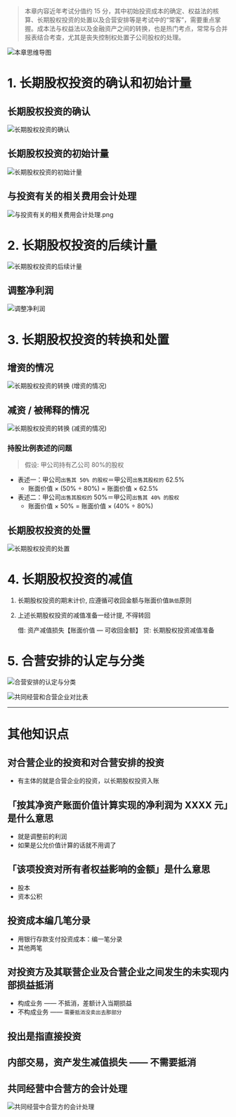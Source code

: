 > 本章内容近年考试分值约 15 分，其中初始投资成本的确定、权益法的核算、长期股权投资的处置以及合营安排等是考试中的“常客”，需要重点掌握。成本法与权益法以及金融资产之间的转换，也是热门考点，常常与合并报表结合考查，尤其是丧失控制权处置子公司股权的处理。 

![][image-1]

# 1. 长期股权投资的确认和初始计量
## 长期股权投资的确认
![][image-2]

## 长期股权投资的初始计量
![][image-3]

## 与投资有关的相关费用会计处理
![][image-4]

# 2. 长期股权投资的后续计量
![][image-5]

## 调整净利润
![][image-6]

# 3. 长期股权投资的转换和处置
## 增资的情况
![][image-7]

## 减资 / 被稀释的情况
![][image-8]

### 持股比例表述的问题
> 假设: 甲公司持有乙公司 80%的股权

- 表述一：甲公司`出售其 50% 的股权`＝甲公司`出售其股权的` 62.5% 
	- 账面价值 × (50% ÷ 80%) = 账面价值 × 62.5%
- 表述二：甲公司`出售其股权的` 50%＝甲公司`出售其 40% 的股权`
	- 账面价值 × 50% = 账面价值 × (40% ÷ 80%)

## 长期股权投资的处置
![][image-9]

# 4. 长期股权投资的减值
1. 长期股权投资的期末计价, 应遵循可收回金额与账面价值`孰低`原则
2. 上述长期股权投资的减值准备一经计提, 不得转回

	借: 资产减值损失【账面价值 — 可收回金额】
	贷: 长期股权投资减值准备

# 5. 合营安排的认定与分类
![][image-10]

![][image-11]

---- 
# 其他知识点
## 对合营企业的投资和对合营安排的投资
- 有主体的就是合营企业的投资，以长期股权投资入账

## 「按其净资产账面价值计算实现的净利润为 XXXX 元」是什么意思
- 就是调整前的利润
- 如果是公允价值计算的话就不用调了

## 「该项投资对所有者权益影响的金额」是什么意思
- 股本
- 资本公积

## 投资成本编几笔分录
- 用银行存款支付投资成本：编一笔分录
- 其他两笔

## 对投资方及其联营企业及合营企业之间发生的未实现内部损益抵消
- 构成业务 —— 不抵消，差额计入当期损益
- 不构成业务 —— `需要抵消没卖出去那部分`

## 投出是指直接投资

## 内部交易，资产发生减值损失 —— 不需要抵消

## 共同经营中合营方的会计处理
![][image-12]

[image-1]:	https://ws4.sinaimg.cn/large/006tKfTcgy1fqqe1fu3i8j30i207ygnu.jpg "本章思维导图"
[image-2]:	http://pic.yupoo.com/jean0326/HhtXTY5I/QKkZk.png "长期股权投资的确认"
[image-3]:	http://pic.yupoo.com/jean0326/HjkxgDvv/XQUmg.png "长期股权投资的初始计量"
[image-4]:	https://ws4.sinaimg.cn/large/006tKfTcgy1fqqds462opj319i0emgqb.jpg "与投资有关的相关费用会计处理.png"
[image-5]:	https://ws3.sinaimg.cn/large/006tNc79gy1fqo7qop1dej31kw41ie87.jpg "长期股权投资的后续计量"
[image-6]:	https://ws4.sinaimg.cn/large/006tNc79gy1fqnnd5jhvbj31kw0attdi.jpg "调整净利润"
[image-7]:	https://ws1.sinaimg.cn/large/006tKfTcgy1fqpcc0vqyrj31kw0cejxr.jpg "长期股权投资的转换 (增资的情况)"
[image-8]:	https://ws4.sinaimg.cn/large/006tKfTcgy1fqpcdeea6bj31i80h8teo.jpg "长期股权投资的转换 (减资的情况)"
[image-9]:	http://pic.yupoo.com/jean0326/HjolEsdW/AwjTM.png "长期股权投资的处置"
[image-10]:	https://ws2.sinaimg.cn/large/006tKfTcgy1fqq0mpyecaj31kw0hyhcm.jpg "合营安排的认定与分类"
[image-11]:	https://ws2.sinaimg.cn/large/006tKfTcgy1fqq0ptdfedj31cs0fkq8z.jpg "共同经营和合营企业对比表"
[image-12]:	https://ws4.sinaimg.cn/large/006tKfTcgy1fqq0qa4ilhj31kw0hf4fk.jpg "共同经营中合营方的会计处理"